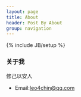 ```yaml
---
layout: page
title: About
header: Post By About
group: navigation
---
```

{% include JB/setup %}

### 关于我


修己以安人



* Email:[leo4chin@qq.com][1]


[1]: mailto:leo4chin@qq.com

